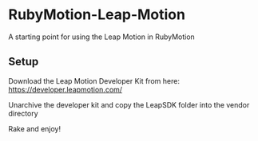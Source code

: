 RubyMotion-Leap-Motion
======================

A starting point for using the Leap Motion in RubyMotion

Setup
-----

Download the Leap Motion Developer Kit from here:
https://developer.leapmotion.com/

Unarchive the developer kit and copy the LeapSDK folder into the vendor directory

Rake and enjoy!